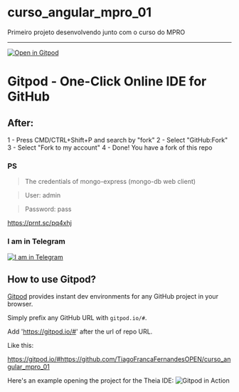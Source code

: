 # curso_angular_mpro_01
Primeiro projeto desenvolvendo junto com o curso do MPRO

------------------


[![Open in Gitpod](https://gitpod.io/button/open-in-gitpod.svg)](https://gitpod.io/#https://github.com/TiagoFrancaFernandesOPEN/curso_angular_mpro_01)


# Gitpod - One-Click Online IDE for GitHub

## After:

1 - Press CMD/CTRL+Shift+P and search by "fork" 
2 - Select "GitHub:Fork"
3 - Select "Fork to my account"
4 - Done! You have a fork of this repo

### PS 
> The credentials of mongo-express (mongo-db web client)

> User: admin

> Password: pass

https://prnt.sc/pq4xhj


### I am in Telegram
[![I am in Telegram](https://telegram.org/img/tgme/LogoBig_1x.png?1)](https://telegram.me/tiagofrancafernandes)


## How to use Gitpod?


[Gitpod](https://gitpod.io) provides instant dev environments for any GitHub project in your browser.

Simply prefix any GitHub URL with `gitpod.io/#`.

Add 'https://gitpod.io/#' after the url of repo URL.

Like this:

https://gitpod.io/#https://github.com/TiagoFrancaFernandesOPEN/curso_angular_mpro_01


Here's an example opening the project for the Theia IDE:
![Gitpod in Action](https://user-images.githubusercontent.com/372735/56347462-97379f80-61c4-11e9-972d-6bbb233eb883.png)

